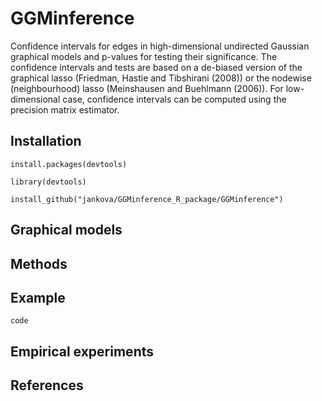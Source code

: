 # GGMinference
Confidence intervals for edges in high-dimensional undirected Gaussian graphical models and p-values for testing their significance. The confidence intervals and tests are based on a de-biased version of the graphical lasso (Friedman, Hastie and Tibshirani (2008)) or the nodewise (neighbourhood) lasso (Meinshausen and Buehlmann (2006)). For low-dimensional case, confidence intervals can be computed using the precision matrix estimator.

## Installation
```
install.packages(devtools)

library(devtools)

install_github("jankova/GGMinference_R_package/GGMinference")
```

## Graphical models

## Methods

## Example
```code```
## Empirical experiments

## References
